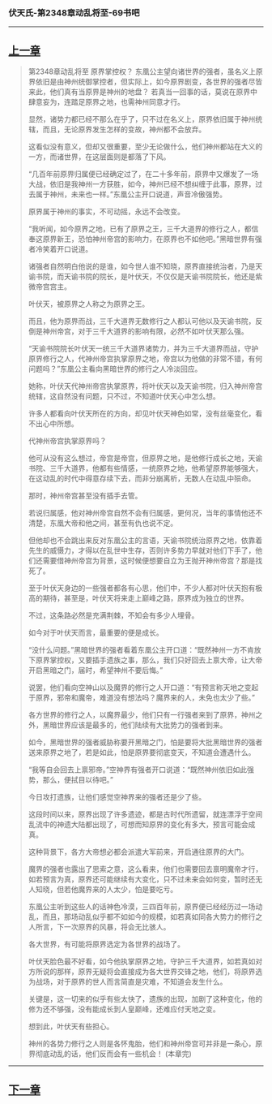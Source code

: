 ### 伏天氏-第2348章动乱将至-69书吧

--------
[上一章](./fc92c2b339d7d20ed1ff153029d836fb.md)
--------


>
>
>
>第2348章动乱将至
>原界掌控权？
>东凰公主望向诸世界的强者，虽名义上原界依旧是由神州统御掌控者，但实际上，如今原界剧变，各世界的强者尽皆来此，他们真有当原界是神州的地盘？
>若真当一回事的话，莫说在原界中肆意妄为，连踏足原界之地，也需神州同意才行。
>
>显然，诸势力都已经不那么在乎了，只不过在名义上，原界依旧属于神州统辖，而且，无论原界发生怎样的变故，神州都不会放弃。
>
>这看似没有意义，但却又很重要，至少无论做什么，他们神州都站在大义的一方，而诸世界，在这层面则是都落了下风。
>
>“几百年前原界归属便已经确定过了，在二十多年前，原界中又爆发了一场大战，依旧是我神州一方获胜，如今，神州已经不想纠缠于此事，原界，过去属于神州，未来也一样。”东凰公主开口说道，声音冷傲强势。
>
>原界属于神州的事实，不可动摇，永远不会改变。
>
>“我听闻，如今原界之地，已有了原界之王，三千大道界的修行之人，都信奉这原界新王，恐怕神州帝宫的影响力，在原界也不如他吧。”黑暗世界有强者冷笑着开口说道。
>
>诸强者自然明白他说的是谁，如今世人谁不知晓，原界直接统治者，乃是天谕书院，而天谕书院的院长，是叶伏天，不仅仅是天谕书院院长，他还是紫微帝宫宫主。
>
>叶伏天，被原界之人称之为原界之王。
>
>而且，他为原界而战，三千大道界无数修行之人都认可他以及天谕书院，反倒是神州帝宫，对于三千大道界的影响有限，必然不如叶伏天那么强。
>
>“天谕书院院长叶伏天一统三千大道界诸势力，并为三千大道界而战，守护原界修行之人，代神州帝宫执掌原界之地，帝宫以为他做的非常不错，有何问题吗？”东凰公主看向黑暗世界的修行之人冷淡回应。
>
>她称，叶伏天代神州帝宫执掌原界，将叶伏天以及天谕书院，归入神州帝宫统辖，这自然没有问题，只不过，不知道叶伏天心中怎么想。
>
>许多人都看向叶伏天所在的方向，却见叶伏天神色如常，没有丝毫变化，看不出心中所想。
>
>代神州帝宫执掌原界吗？
>
>他可从没有这么想过，帝宫是帝宫，但原界之地，是他修行成长之地，天谕书院、三千大道界，他都有些情感，一统原界之地，他希望原界能够强大，在这动乱的时代中得意存续下去，而非分崩离析，无数人在动乱中殒命。
>
>那时，神州帝宫甚至没有插手去管。
>
>若说归属感，他对神州帝宫自然不会有归属感，更何况，当年的事情他还不清楚，东凰大帝和他之间，甚至有仇也说不定。
>
>但他却也不会跳出来反对东凰公主的言语，天谕书院统治原界之地，依靠着先生的威慑力，才得以在乱世中生存，否则许多势力早就对他们下手了，他们还需要借神州帝宫为背景，这时候便想要自立为王抛开神州帝宫？那是找死了。
>
>至于叶伏天身边的一些强者都各有心思，他们中，不少人都对叶伏天抱有极高的期待，甚至是，叶伏天将来走上巅峰之路，原界成为独立的世界。
>
>不过，这条路必然是充满荆棘，不知会有多少人埋骨。
>
>如今对于叶伏天而言，最重要的便是成长。
>
>“没什么问题。”黑暗世界的强者看着东凰公主开口道：“既然神州一方不肯放下原界掌控权，又要插手遗族之事，那么，我们只好回去上禀大帝，让大帝开启黑暗之门，届时，希望神州不要后悔。”
>
>说罢，他们看向空神山以及魔界的修行之人开口道：“有预言称天地之变起于原界，邪帝和魔帝，难道没有想法吗？魔界来的人，未免也太少了些。”
>
>各方世界的修行之人，以魔界最少，他们只有一行强者来到了原界，神州之外，黑暗世界应该是最多的，他们陆续有大批势力的强者到来。
>
>如今，黑暗世界的强者威胁称要开黑暗之门，怕是要将大批黑暗世界的强者送来原界之地了，若是如此，怕是原界要彻底变天，不知道会遭遇什么。
>
>“我等自会回去上禀邪帝。”空神界有强者开口说道：“既然神州依旧如此强势，那么，便拭目以待吧。”
>
>今日攻打遗族，让他们感觉空神界来的强者还是少了些。
>
>这段时间以来，原界出现了许多遗迹，都是古时代所遗留，就连漂浮于空间乱流中的神遗大陆都出现了，可想而知原界的变化有多大，预言可能会成真。
>
>这种背景下，各方大帝想必都会派遣大军前来，开启通往原界的大门。
>
>魔界的强者也露出了思索之意，这么看来，他们也需要回去禀明魔帝才行，如若预言为真，原界还可能继续有大变化，只不过未来会如何变，暂时还无人知晓，但若他魔界来的人太少，怕是要吃亏。
>
>东凰公主听到这些人的话神色冷漠，三四百年前，原界便已经经历过一场动乱，而且，那场动乱似乎都不如如今的规模，如若真如同各大势力的修行之人所言，下一次原界的风暴，将会无比骇人。
>
>各大世界，有可能将原界选定为各世界的战场了。
>
>叶伏天脸色最不好看，如今他执掌原界之地，守护三千大道界，如若真如对方所说的那样，原界无疑将会直接成为各大世界交锋之地，他们，将原界选为战场，对于原界的世人而言简直是灾难，不知道会发生什么。
>
>关键是，这一切来的似乎有些太快了，遗族的出现，加剧了这种变化，他的修为还不够强，没有能成长到人皇巅峰，还难应付天地之变。
>
>想到此，叶伏天有些担心。
>
>神州的各势力修行之人则是各怀鬼胎，他们和神州帝宫可并非是一条心，原界彻底动乱的话，他们反而会有一些机会！
>(本章完)
>
>

--------
[下一章](./f281d67b7afa6d038a8123d357b2e5f2.md)
--------
